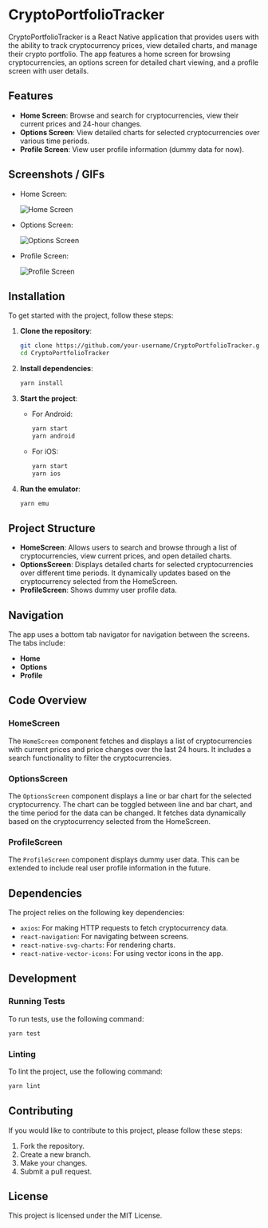 # CryptoPortfolioTracker

CryptoPortfolioTracker is a React Native application that provides users with the ability to track cryptocurrency prices, view detailed charts, and manage their crypto portfolio. The app features a home screen for browsing cryptocurrencies, an options screen for detailed chart viewing, and a profile screen with user details.

## Features

- **Home Screen**: Browse and search for cryptocurrencies, view their current prices and 24-hour changes.
- **Options Screen**: View detailed charts for selected cryptocurrencies over various time periods.
- **Profile Screen**: View user profile information (dummy data for now).

## Screenshots / GIFs

- Home Screen:
  
  ![Home Screen](placeholder-for-gif-home-screen.gif)

- Options Screen:
  
  ![Options Screen](placeholder-for-gif-options-screen.gif)

- Profile Screen:
  
  ![Profile Screen](placeholder-for-gif-profile-screen.gif)

## Installation

To get started with the project, follow these steps:

1. **Clone the repository**:

    ```sh
    git clone https://github.com/your-username/CryptoPortfolioTracker.git
    cd CryptoPortfolioTracker
    ```

2. **Install dependencies**:

    ```sh
    yarn install
    ```

3. **Start the project**:

    - For Android:

      ```sh
      yarn start
      yarn android
      ```

    - For iOS:

      ```sh
      yarn start
      yarn ios
      ```

4. **Run the emulator**:

    ```sh
    yarn emu
    ```

## Project Structure

- **HomeScreen**: Allows users to search and browse through a list of cryptocurrencies, view current prices, and open detailed charts.
- **OptionsScreen**: Displays detailed charts for selected cryptocurrencies over different time periods. It dynamically updates based on the cryptocurrency selected from the HomeScreen.
- **ProfileScreen**: Shows dummy user profile data.

## Navigation

The app uses a bottom tab navigator for navigation between the screens. The tabs include:

- **Home**
- **Options**
- **Profile**

## Code Overview

### HomeScreen

The `HomeScreen` component fetches and displays a list of cryptocurrencies with current prices and price changes over the last 24 hours. It includes a search functionality to filter the cryptocurrencies.

### OptionsScreen

The `OptionsScreen` component displays a line or bar chart for the selected cryptocurrency. The chart can be toggled between line and bar chart, and the time period for the data can be changed. It fetches data dynamically based on the cryptocurrency selected from the HomeScreen.

### ProfileScreen

The `ProfileScreen` component displays dummy user data. This can be extended to include real user profile information in the future.

## Dependencies

The project relies on the following key dependencies:

- `axios`: For making HTTP requests to fetch cryptocurrency data.
- `react-navigation`: For navigating between screens.
- `react-native-svg-charts`: For rendering charts.
- `react-native-vector-icons`: For using vector icons in the app.

## Development

### Running Tests

To run tests, use the following command:

```sh
yarn test
```

### Linting

To lint the project, use the following command:

```sh
yarn lint
```

## Contributing

If you would like to contribute to this project, please follow these steps:

1. Fork the repository.
2. Create a new branch.
3. Make your changes.
4. Submit a pull request.

## License

This project is licensed under the MIT License.
```
